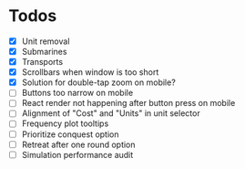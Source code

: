 # Todos
- [x] Unit removal
- [x] Submarines
- [x] Transports
- [x] Scrollbars when window is too short
- [x] Solution for double-tap zoom on mobile?
- [ ] Buttons too narrow on mobile
- [ ] React render not happening after button press on mobile
- [ ] Alignment of "Cost" and "Units" in unit selector
- [ ] Frequency plot tooltips
- [ ] Prioritize conquest option
- [ ] Retreat after one round option
- [ ] Simulation performance audit
